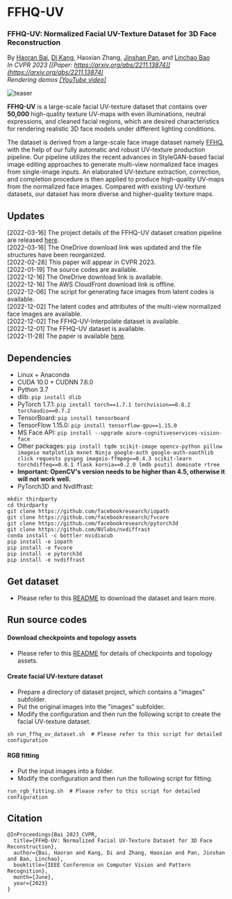 # FFHQ-UV

### FFHQ-UV: Normalized Facial UV-Texture Dataset for 3D Face Reconstruction
By [Haoran Bai](https://csbhr.github.io/), [Di Kang](https://scholar.google.com.hk/citations?user=2ztThPwAAAAJ&hl=zh-CN), Haoxian Zhang, [Jinshan Pan](https://jspan.github.io/), and [Linchao Bao](https://linchaobao.github.io/)  
*In CVPR 2023 [[Paper: https://arxiv.org/abs/2211.13874]](https://arxiv.org/abs/2211.13874)*  
*Rendering demos [[YouTube video]](https://youtu.be/dXFRJODJlNY)*



![teaser](./demos/teaser.png)

**FFHQ-UV** is a large-scale facial UV-texture dataset that contains over **50,000** high-quality texture UV-maps with even illuminations, neutral expressions, and cleaned facial regions, which are desired characteristics for rendering realistic 3D face models under different lighting conditions.

The dataset is derived from a large-scale face image dataset namely [FFHQ](https://github.com/NVlabs/ffhq-dataset), with the help of our fully automatic and robust UV-texture production pipeline. Our pipeline utilizes the recent advances in StyleGAN-based facial image editing approaches to generate multi-view normalized face images from single-image inputs. An elaborated UV-texture extraction, correction, and completion procedure is then applied to produce high-quality UV-maps from the normalized face images. Compared with existing UV-texture datasets, our dataset has more diverse and higher-quality texture maps.


## Updates
[2022-03-16] The project details of the FFHQ-UV dataset creation pipeline are released [here](./README_dataset.md).  
[2022-03-16] The OneDrive download link was updated and the file structures have been reorganized.  
[2022-02-28] This paper will appear in CVPR 2023.  
[2022-01-19] The source codes are available.  
[2022-12-16] The OneDrive download link is available.  
[2022-12-16] The AWS CloudFront download link is offline.  
[2022-12-06] The script for generating face images from latent codes is available.  
[2022-12-02] The latent codes and attributes of the multi-view normalized face images are available.  
[2022-12-02] The FFHQ-UV-Interpolate dataset is available.  
[2022-12-01] The FFHQ-UV dataset is available.  
[2022-11-28] The paper is available [here](https://arxiv.org/abs/2211.13874).   


## Dependencies
- Linux + Anaconda
- CUDA 10.0 + CUDNN 7.6.0
- Python 3.7
- dlib: `pip install dlib`
- PyTorch 1.7.1: `pip install torch==1.7.1 torchvision==0.8.2 torchaudio==0.7.2`
- TensorBoard: `pip install tensorboard`
- TensorFlow 1.15.0: `pip install tensorflow-gpu==1.15.0`
- MS Face API: `pip install --upgrade azure-cognitiveservices-vision-face`
- Other packages: `pip install tqdm scikit-image opencv-python pillow imageio matplotlib mxnet Ninja google-auth google-auth-oauthlib click requests pyspng imageio-ffmpeg==0.4.3 scikit-learn torchdiffeq==0.0.1 flask kornia==0.2.0 lmdb psutil dominate rtree`
- **Important: OpenCV's version needs to be higher than 4.5, otherwise it will not work well.**
- PyTorch3D and Nvdiffrast:
```
mkdir thirdparty
cd thirdparty
git clone https://github.com/facebookresearch/iopath
git clone https://github.com/facebookresearch/fvcore
git clone https://github.com/facebookresearch/pytorch3d
git clone https://github.com/NVlabs/nvdiffrast
conda install -c bottler nvidiacub
pip install -e iopath
pip install -e fvcore
pip install -e pytorch3d
pip install -e nvdiffrast
```


## Get dataset

- Please refer to this [README](./README_dataset.md) to download the dataset and learn more.


## Run source codes

#### Download checkpoints and topology assets
- Please refer to this [README](./README_ckp_topo.md) for details of checkpoints and topology assets.

#### Create facial UV-texture dataset
- Prepare a directory of dataset project, which contains a "images" subfolder.
- Put the original images into the "images" subfolder.
- Modify the configuration and then run the following script to create the facial UV-texture dataset.
```
sh run_ffhq_uv_dataset.sh  # Please refer to this script for detailed configuration
```

#### RGB fitting
- Put the input images into a folder.
- Modify the configuration and then run the following script for fitting.
```
run_rgb_fitting.sh  # Please refer to this script for detailed configuration
```


## Citation
```
@InProceedings{Bai_2023_CVPR,
  title={FFHQ-UV: Normalized Facial UV-Texture Dataset for 3D Face Reconstruction},
  author={Bai, Haoran and Kang, Di and Zhang, Haoxian and Pan, Jinshan and Bao, Linchao},
  booktitle={IEEE Conference on Computer Vision and Pattern Recognition},
  month={June},
  year={2023}
}
```
